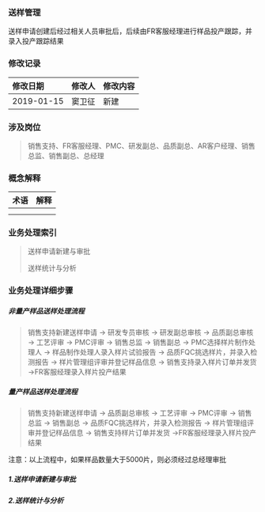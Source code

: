 ### 送样管理

送样申请创建后经过相关人员审批后，后续由FR客服经理进行样品投产跟踪，并录入投产跟踪结果

### 修改记录

| 修改日期 | 修改人 | 修改内容 |
| :--- | :--- | :--- |
| 2019-01-15 | 窦卫征 | 新建 |

### 涉及岗位

> 销售支持、FR客服经理、PMC、研发副总、品质副总、AR客户经理、销售总监、销售副总、总经理

### 概念解释

| 术语 | 解释 |
| :--- | :--- |
|  |  |
|  |  |

### 业务处理索引

> 送样申请新建与审批
>
> 送样统计与分析

### 业务处理详细步骤

##### 非量产样品送样处理流程

> 销售支持新建送样申请 -&gt; 研发专员审核 -&gt; 研发副总审核 -&gt; 品质副总审核 -&gt; 工艺评审 -&gt; PMC评审 -&gt; 销售总监 -&gt; 销售副总 -&gt; PMC选择样片制作处理人 -&gt; 样品制作处理人录入样片试验报告 -&gt; 品质FQC挑选样片，并录入检测报告 -&gt; 样片管理组评审并登记样品信息 -&gt; 销售支持录入样片订单并发货 -&gt;FR客服经理录入样片投产结果

##### 量产样品送样处理流程

> 销售支持新建送样申请 -&gt; 品质副总审核 -&gt; 工艺评审 -&gt; PMC评审 -&gt; 销售总监 -&gt; 销售副总 -&gt; 品质FQC挑选样片，并录入检测报告 -&gt; 样片管理组评审并登记样品信息 -&gt; 销售支持样片订单并发货 -&gt;FR客服经理录入样片投产结果

注意：以上流程中，如果样品数量大于5000片，则必须经过总经理审批

##### 1.送样申请新建与审批

##### 2.送样统计与分析




